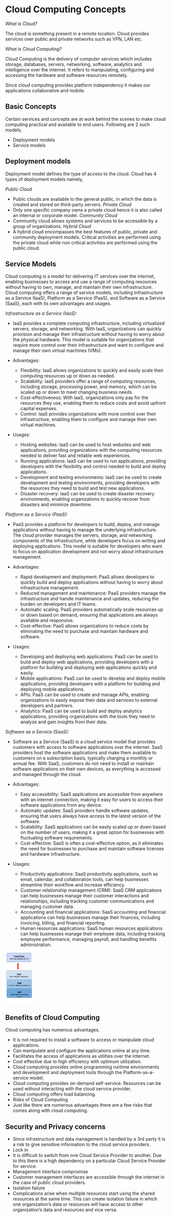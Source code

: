 
# Cloud Computing Concepts

*What is Cloud?*

The cloud is something present in a remote location. Cloud provides services over public and private networks such as VPN, LAN etc.

*What is Cloud Computing?*

Cloud Computing is the delivery of computer services which includes storage, databases, servers, networking, software, analytics and intelligence over the internet. It refers to manipulating, configuring and accessing the hardware and software resources remotely.

Since cloud computing provides platform independency it makes our applications collaborative and mobile.


## Basic Concepts

Certain services and concepts are at work behind the scenes to make cloud computing practical and available to end users. Following are 2 such models,

- Deployment models
- Service models


## Deployment models
Deployment model defines the type of access to the cloud. Cloud has 4 types of deployment models namely,

*Public Cloud*
- Public clouds are available to the general public, in which the data is created and stored on third-party servers.
*Private Cloud*
- Only one specific company owns a private cloud hence it is also called an internal or corporate model.
*Community Cloud*
- Community cloud allows systems and services to be accessible by a group of organizations.
*Hybrid Cloud*
- A hybrid cloud encompasses the best features of public, private and community deployment models. Critical activities are performed using the private cloud while non critical activities are performed using the public cloud.





## Service Models

Cloud computing is a model for delivering IT services over the internet, enabling businesses to access and use a range of computing resources without having to own, manage, and maintain their own infrastructure. Cloud computing offers a range of service models, including Infrastructure as a Service (IaaS), Platform as a Service (PaaS), and Software as a Service (SaaS), each with its own advantages and usages.

*Infrastructure as a Service (IaaS):*
- IaaS provides a complete computing infrastructure, including virtualized servers, storage, and networking. With IaaS, organizations can quickly provision and manage their infrastructure without having to worry about the physical hardware. This model is suitable for organizations that require more control over their infrastructure and want to configure and manage their own virtual machines (VMs).

- Advantages:
    - Flexibility: IaaS allows organizations to quickly and easily scale their computing resources up or down as needed.
    - Scalability: IaaS providers offer a range of computing resources, including storage, processing power, and memory, which can be scaled up or down to meet changing business needs.
    - Cost-effectiveness: With IaaS, organizations only pay for the resources they use, enabling them to reduce costs and avoid upfront capital expenses.
    - Control: IaaS provides organizations with more control over their infrastructure, enabling them to configure and manage their own virtual machines.

- Usages:
    - Hosting websites: IaaS can be used to host websites and web applications, providing organizations with the computing resources needed to deliver fast and reliable web experiences.
    - Running applications: IaaS can be used to run applications, providing developers with the flexibility and control needed to build and deploy applications.
    - Development and testing environments: IaaS can be used to create development and testing environments, providing developers with the resources they need to build and test new applications.
    - Disaster recovery: IaaS can be used to create disaster recovery environments, enabling organizations to quickly recover from disasters and minimize downtime.

*Platform as a Service (PaaS):*
- PaaS provides a platform for developers to build, deploy, and manage applications without having to manage the underlying infrastructure. The cloud provider manages the servers, storage, and networking components of the infrastructure, while developers focus on writing and deploying applications. This model is suitable for developers who want to focus on application development and not worry about infrastructure management.

- Advantages:
    - Rapid development and deployment: PaaS allows developers to quickly build and deploy applications without having to worry about infrastructure management.
    - Reduced management and maintenance: PaaS providers manage the infrastructure and handle maintenance and updates, reducing the burden on developers and IT teams.
    - Automatic scaling: PaaS providers automatically scale resources up or down based on demand, ensuring that applications are always available and responsive.
    - Cost-effective: PaaS allows organizations to reduce costs by eliminating the need to purchase and maintain hardware and software.

- Usages:
    - Developing and deploying web applications: PaaS can be used to build and deploy web applications, providing developers with a platform for building and deploying web applications quickly and easily.
    - Mobile applications: PaaS can be used to develop and deploy mobile applications, providing developers with a platform for building and deploying mobile applications.
    - APIs: PaaS can be used to create and manage APIs, enabling organizations to easily expose their data and services to external developers and partners.
    - Analytics: PaaS can be used to build and deploy analytics applications, providing organizations with the tools they need to analyze and gain insights from their data.

*Software as a Service (SaaS):*
- Software as a Service (SaaS) is a cloud service model that provides customers with access to software applications over the internet. SaaS providers host the software applications and make them available to customers on a subscription basis, typically charging a monthly or annual fee. With SaaS, customers do not need to install or maintain software applications on their own devices, as everything is accessed and managed through the cloud.

- Advantages:

    - Easy accessibility: SaaS applications are accessible from anywhere with an internet connection, making it easy for users to access their software applications from any device.
    - Automatic updates: SaaS providers handle software updates, ensuring that users always have access to the latest version of the software.
    - Scalability: SaaS applications can be easily scaled up or down based on the number of users, making it a great option for businesses with fluctuating software requirements.
    - Cost-effective: SaaS is often a cost-effective option, as it eliminates the need for businesses to purchase and maintain software licenses and hardware infrastructure.
- Usages:
    - Productivity applications: SaaS productivity applications, such as email, calendar, and collaboration tools, can help businesses streamline their workflow and increase efficiency.
    - Customer relationship management (CRM): SaaS CRM applications can help businesses manage their customer interactions and relationships, including tracking customer communications and managing customer data.
    - Accounting and financial applications: SaaS accounting and financial applications can help businesses manage their finances, including invoicing, billing, and financial reporting.
    - Human resources applications: SaaS human resources applications can help businesses manage their employee data, including tracking employee performance, managing payroll, and handling benefits administration.

<img src="https://raw.githubusercontent.com/desaisamarjeet08/Cloud-Computing-Concepts/main/cc.png"  width="90" height="160">

## Benefits of Cloud Computing
Cloud computing has numerous advantages.

- It is not required to install a software to access or manipulate cloud applications.
- Can manipulate and configure the applications online at any time.
- Facilitates the access of applications as utilities over the internet.
- Cost effective due to high efficiency with optimum utilization.
- Cloud computing provides online programming runtime environments and development and deployment tools through the Platform-as-a-service model.
- Cloud computing provides on-demand self-service. Resources can be used without interacting with the cloud service provider.
- Cloud computing offers load balancing.
- Risks of Cloud Computing
- Just like there are numerous advantages there are a few risks that comes along with cloud computing.

## Security and Privacy concerns
- Since infrastructure and data management is handled by a 3rd party it is a risk to give sensitive information to the cloud service providers.
- Lock in
- It is difficult to switch from one Cloud Service Provider to another. Due to this there is a high dependency on a particular Cloud Service Provider for service.
- Management interface compromise
- Customer management interfaces are accessible through the internet in the case of public cloud providers.
- Isolation failure
- Complications arise when multiple resources start using the shared resources at the same time. This can create isolation failure in which one organization’s data or resources will have access to other organization’s data and resources and vice versa.
